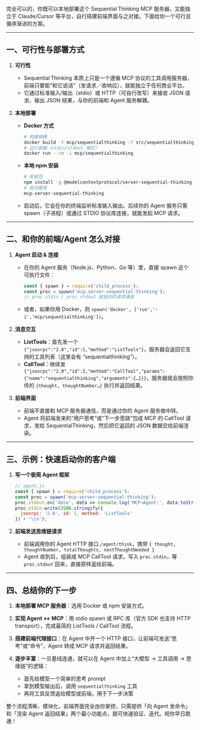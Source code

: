 完全可以的，你既可以本地部署这个 Sequential Thinking MCP 服务器，又能独立于 Claude/Cursor 等平台，自行搭建前端界面与之对接。下面给你一个可行且循序渐进的方案。

---

## 一、可行性与部署方式

1. **可行性**

   * Sequential Thinking 本质上只是一个遵循 MCP 协议的工具调用服务器，前端只要能“和它说话”（发请求／收响应），就能独立于任何商业平台。
   * 它通过标准输入/输出（stdio）或 HTTP（可自行改写）来接收 JSON 请求、输出 JSON 结果，与你的前端和 Agent 服务解耦。

2. **本地部署**

   * **Docker 方式**

     ```bash
     # 构建镜像
     docker build -t mcp/sequentialthinking -f src/sequentialthinking/Dockerfile .
     # 运行容器（stdin/stdout 模式）
     docker run --rm -i mcp/sequentialthinking
     ```

   * **本地 npm 安装**

     ```bash
     # 安装包
     npm install -g @modelcontextprotocol/server-sequential-thinking
     # 启动服务
     mcp-server-sequential-thinking
     ```

   * 启动后，它会在你的终端监听标准输入输出。后续你的 Agent 服务只需 spawn（子进程）或通过 STDIO 协议库连接，就能发起 MCP 请求。

---

## 二、和你的前端/Agent 怎么对接

1. **Agent 启动 & 连接**

   * 在你的 Agent 服务（Node.js、Python、Go 等）里，直接 spawn 这个可执行文件：

     ```js
     const { spawn } = require('child_process');
     const proc = spawn('mcp-server-sequential-thinking');
     // proc.stdin / proc.stdout 就是你的请求通道
     ```

   * 或者，如果你用 Docker，则 `spawn('docker', ['run','-i','mcp/sequentialthinking'])`。

2. **消息交互**

   * **ListTools**：首先发一个 `{"jsonrpc":"2.0","id":1,"method":"ListTools"}`，服务器会返回它支持的工具列表（这里会有 “sequentialthinking”）。
   * **CallTool**：继续发 `{"jsonrpc":"2.0","id":2,"method":"CallTool","params":{"name":"sequentialthinking","arguments":{…}}}`，服务器就会按照你传的 `{thought, thoughtNumber…}` 执行并返回结果。

3. **前端界面**

   * 前端不直接和 MCP 服务器通信，而是通过你的 Agent 服务做中转。
   * Agent 将前端发来的“用户思考”或“下一步思路”包成 MCP 的 CallTool 请求，发给 SequentialThinking，然后把它返回的 JSON 数据交给前端渲染。

---

## 三、示例：快速启动你的客户端

1. **写一个极简 Agent 框架**

   ```js
   // agent.js
   const { spawn } = require('child_process');
   const proc = spawn('mcp-server-sequential-thinking');
   proc.stdout.on('data', data => console.log('MCP→Agent:', data.toString()));
   proc.stdin.write(JSON.stringify({
     jsonrpc: '2.0', id: 1, method: 'ListTools'
   }) + '\\n');
   ```

2. **前端发送思维链请求**

   * 前端调用你的 Agent HTTP 接口 `/agent/think`，携带 `{ thought, thoughtNumber, totalThoughts, nextThoughtNeeded }`
   * Agent 收到后，组装成 MCP CallTool 请求，写入 `proc.stdin`，等 `proc.stdout` 回来，直接原样返给前端。

---

## 四、总结你的下一步

1. **本地部署 MCP 服务器**：选用 Docker 或 npm 安装方式。
2. **实现 Agent ↔ MCP**：用 stdio spawn 或 RPC 库（官方 SDK 也支持 HTTP transport），完成最简的 ListTools / CallTool 流程。
3. **搭建前端代理接口**：在 Agent 中开一个 HTTP 接口，让前端可发送“思考”或“命令”，Agent 转成 MCP 请求并返回结果。
4. **逐步丰富**：一旦基线连通，就可以在 Agent 中加上“大模型 → 工具调用 → 思维链”的逻辑：

   * 首先给模型一个简单的思考 prompt
   * 拿到模型输出后，调用 `sequentialthinking` 工具
   * 再将工具反馈返给模型或前端，用于下一步决策

整个流程清晰、模块化，前端界面完全由你掌控，只需提供「向 Agent 发命令」和「渲染 Agent 返回结果」两个最小功能点，就可快速验证、迭代。祝你早日跑通！

